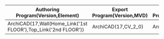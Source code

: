 |Authoring Program(Version,Element)|Export Program(Version,MVD)|Import Program(Version,MVD)|Data Translation|Notes...............................................|  
| --- | --- | --- | ------------------- | -------------- |
|ArchiCAD(17,Wall(Home_Link('1st FLOOR'),Top_Link('2nd FLOOR'))|ArchiCAD(17,CV_2_0)|ArchiCAD(17,CV_2_0)|Partial|Top of wall no longer linked to 2nd FLOOR

